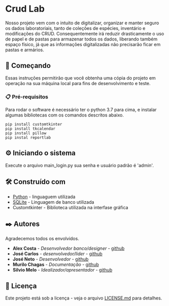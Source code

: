 # Crud Lab

Nosso projeto vem com o intuito de digitalizar, organizar e manter seguro os dados laboratoriais, tanto de coleções de espécies, inventário e modificações do CRUD. Consequentemente irá reduzir drasticamente o uso de papel e de pastas para armazenar todos os dados, liberando também espaço físico, já que as informações digitalizadas não precisarão ficar em pastas e armários.

## 🚀 Começando

Essas instruções permitirão que você obtenha uma cópia do projeto em operação na sua máquina local para fins de desenvolvimento e teste.


### 📋 Pré-requisitos

Para rodar o software é necessário ter o python 3.7 para cima, e instalar algumas bibliotecas com os comandos descritos abaixo.

```
pip install customtkinter
pip install tkcalendar
pip install pillow
pip instal reportlab 
```


## ⚙️ Iniciando o sistema

Execute o arquivo main_login.py sua senha e usuário padrão é 'admin'.


## 🛠️ Construído com

* [Python](https://docs.python.org/pt-br/3/tutorial/) - linguaguem utilizada
* [SQLite](https://www.sqlite.org/docs.html) - Linguagem de banco utilizada
* Customtkinter - Biblioteca utilizada na interfase gráfica
 
## ✒️ Autores

Agradecemos todos os envolvidos. 
* **Alex Costa** - *Desenvolvedor banco/designer* - [github](https://github.com/Alexcostap)
* **José Carlos** - *desenvolvedor/lider* - [github](https://github.com/JoseEliodoro)
* **José Neto** - *Desenvolvedor* - [github](https://github.com/Neto-Pereira25)
* **Murilo Chagas** - *Documentação* - [github](https://github.com/ChagasMurilo)
* **Silvio Melo** - *Idealizador/apresentador* - [github](https://https://github.com/SilvioCMJ)


## 📄 Licença

Este projeto está sob a licença  - veja o arquivo [LICENSE.md](license) para detalhes.
